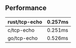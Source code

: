 ## Performance
| rust/tcp-echo | 0.257ms |
|---------------|---------|
| c/tcp-echo    | 0.251ms |
| go/tcp-echo   | 0.526ms |
